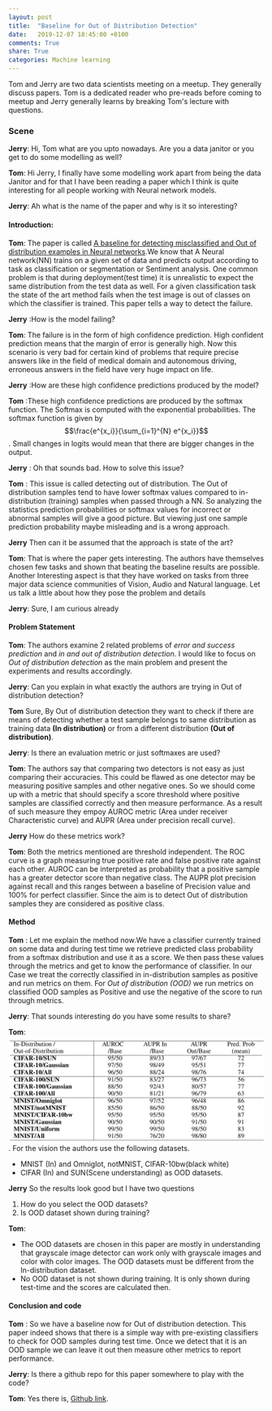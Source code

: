 ```yaml
---
layout: post
title:  "Baseline for Out of Distribution Detection"
date:   2019-12-07 18:45:00 +0100
comments: True
share: True
categories: Machine learning
---
```


Tom and Jerry are two data scientists meeting on a meetup. They generally discuss papers. Tom is a dedicated reader who pre-reads before coming to meetup and Jerry generally learns by breaking Tom's lecture with questions.

### Scene 
**Jerry**: Hi, Tom what are you upto nowadays. Are you a data janitor or you get to do some modelling as well?

**Tom**: Hi Jerry, I finally have some modelling work apart from being the data Janitor and for that I have been reading a paper which I think is quite interesting for all people working with Neural network models.

**Jerry**: Ah what is the name of the paper and why is it so interesting?

#### Introduction:
**Tom**: The paper is called [A baseline for detecting misclassified and Out of distribution examples in Neural networks](https://arxiv.org/abs/1610.02136).We know that A Neural network(NN) trains on a given set of data and predicts output according to task as classification or segmentation or Sentiment analysis. One common problem is that during deployment(test time) it is unrealistic to expect the same distribution from the test data as well. For a given classification task the state of the art method fails when the test image is out of classes on which the classifier is trained. This paper tells a way to detect the failure.  

**Jerry** :How is the model failing?

**Tom**: The failure is in the form of high confidence prediction. High confident prediction means that the margin of error is generally high. Now this scenario is very bad for certain kind of problems that require precise answers like in the field of medical domain and autonomous driving, erroneous answers in the field have very huge impact on life.

**Jerry** :How are these high confidence predictions produced by the model?

**Tom** :These high confidence predictions are produced by the softmax function. The Softmax is computed with the exponential probabilities. The softmax function is given by $$\frac{e^{x_i}}{\sum_{i=1}^{N} e^{x_i}}$$. Small changes in logits would mean that there are bigger changes in the output. 

**Jerry** : Oh that sounds bad. How to solve this issue?

**Tom** : This issue is called detecting out of distribution. The Out of distribution samples tend to have lower softmax values compared to in-distribution (training) samples when passed through a NN. So analyzing the statistics prediction probabilities or softmax values for incorrect or abnormal samples will give a good picture. But viewing just one sample prediction probability maybe misleading and is a wrong approach.

**Jerry** Then can it be assumed that the approach is state of the art?

**Tom**: That is where the paper gets interesting. The authors have themselves chosen few tasks and shown that beating the baseline results are possible. Another Interesting aspect is that they have worked on tasks from three major data science communities of Vision, Audio and Natural language. Let us talk a little about how they pose the problem and details

**Jerry**: Sure, I am curious already

#### Problem Statement
**Tom**: The authors examine 2 related problems of *error and success prediction* and *in and out of distribution detection*. I would like to focus on *Out of distribution detection* as the main problem and present the experiments and results accordingly. 

**Jerry**: Can you explain in what exactly the authors are trying in Out of distribution detection?

**Tom** Sure, By Out of distribution detection they want to check if there are means of detecting whether a test sample belongs to same distribution as training data **(In distribution)** or from a different distribution **(Out of distribution)**. 

**Jerry**: Is there an evaluation metric or just softmaxes are used?

**Tom**: The authors say that comparing two detectors is not easy as just comparing their accuracies. This could be flawed as one detector may be measuring positive samples and other negative ones. So we should come up with a metric that should specify a score threshold where positive samples are classified correctly and then measure performance. As a result of such measure they empoy AUROC metric (Area under receiver Characteristic curve) and AUPR (Area under precision recall curve).

**Jerry** How do these metrics work?

**Tom**: Both the metrics mentioned are threshold independent. The ROC curve is a graph measuring true positive rate and false positive rate against each other. AUROC can be interpreted as probability that a positive sample has a greater detector score than negative class. The AUPR plot precision against recall and this ranges between a baseline of Precision value and 100% for perfect classifier. Since the aim is to detect Out of distribution samples they are considered as positive class. 

#### Method
**Tom** : Let me explain the method now.We have a classifier currently trained on some data and during test time we retrieve predicted class probability from a softmax distribution and use it as a score. We then pass these values through the metrics and get to know the performance of classifier. In our Case we treat the correctly classified in in-distribution samples as positive and run metrics on them. For *Out of distribution (OOD)* we run metrics on classified OOD samples as Positive and use the negative of the score to run through metrics. 

**Jerry**: That sounds interesting do you have some results to share? 

**Tom**: ![Table of results](/assets/baseline-2.png). For the vision the authors use the following datasets.

* MNIST (In) and Omniglot, notMNIST, CIFAR-10bw(black white)
* CIFAR (In) and SUN(Scene understanding) as OOD datasets.

**Jerry** So the results look good but I have two questions
1. How do you select the OOD datasets?
2. Is OOD dataset shown during training?

**Tom**: 
* The OOD datasets are chosen in this paper are mostly in understanding that grayscale image detector can work only with grayscale images and color with color images. The OOD datasets must be different from the In-distribution dataset.
* No OOD dataset is  not shown during training. It is only shown during test-time and the scores are calculated then.

#### Conclusion and code

**Tom** : So we have a baseline now for Out of distribution detection. This paper indeed shows that there is a simple way with pre-existing classifiers to check for OOD samples during test time. Once we detect that it is an OOD sample we can leave it out then measure other metrics to report performance. 

**Jerry**: Is there a github repo for this paper somewhere to play with the code?

**Tom**: Yes there is, [Github link](<https://github.com/hendrycks/error-detection>). 